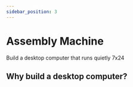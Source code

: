 ```yaml
---
sidebar_position: 3
---
```


# Assembly Machine

Build a desktop computer that runs quietly 7x24

## Why build a desktop computer?

